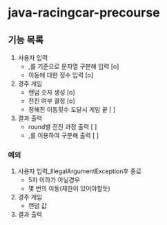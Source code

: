 # java-racingcar-precourse
## 기능 목록
1. 사용자 입력
   - ,를 기준으로 문자열 구분해 입력 [o]
   - 이동에 대한 정수 입력 [o]
2. 경주 게임
   - 랜덤 숫자 생성 [o]
   - 전진 여부 결정 [o]
   - 정해진 이동횟수 도달시 게임 끝 [ ]
3. 결과 출력
   - round별 전진 과정 출력 [ ]
   - ,를 이용하여 구분해 출력 [ ]

### 예외
1. 사용자 입력_IllegalArgumentException후 종료
   - 5자 이하가 아닐경우
   - 몇 번의 이동(제한이 있어야할듯)
2. 경주 게임
   - 랜덤 값
3. 결과 출력
